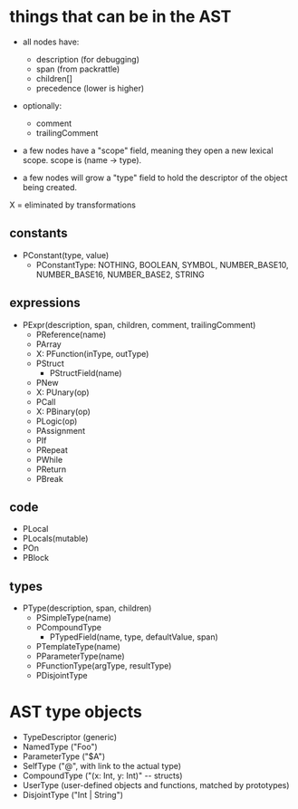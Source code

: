 
# things that can be in the AST

- all nodes have:
  - description (for debugging)
  - span (from packrattle)
  - children[]
  - precedence (lower is higher)
- optionally:
  - comment
  - trailingComment

- a few nodes have a "scope" field, meaning they open a new lexical scope.
  scope is (name -> type).
- a few nodes will grow a "type" field to hold the descriptor of the object
  being created.

X = eliminated by transformations

## constants

  - PConstant(type, value)
    - PConstantType: NOTHING, BOOLEAN, SYMBOL, NUMBER_BASE10, NUMBER_BASE16, NUMBER_BASE2, STRING

## expressions

  - PExpr(description, span, children, comment, trailingComment)
    - PReference(name)
    - PArray
    - X: PFunction(inType, outType)
    - PStruct
      - PStructField(name)
    - PNew
    - X: PUnary(op)
    - PCall
    - X: PBinary(op)
    - PLogic(op)
    - PAssignment
    - PIf
    - PRepeat
    - PWhile
    - PReturn
    - PBreak

## code

  - PLocal
  - PLocals(mutable)
  - POn
  - PBlock

## types

  - PType(description, span, children)
    - PSimpleType(name)
    - PCompoundType
      - PTypedField(name, type, defaultValue, span)
    - PTemplateType(name)
    - PParameterType(name)
    - PFunctionType(argType, resultType)
    - PDisjointType





# AST type objects

- TypeDescriptor (generic)
- NamedType ("Foo")
- ParameterType ("$A")
- SelfType ("@", with link to the actual type)
- CompoundType ("(x: Int, y: Int)" -- structs)
- UserType (user-defined objects and functions, matched by prototypes)
- DisjointType ("Int | String")
